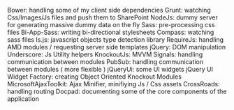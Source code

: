 Bower: handling some of my client side dependencies
Grunt: watching Css/Images/Js files and push them to SharePoint
NodeJs: dummy server for generating massive dummy data on the fly
Sass: pre-processing css files
Bi-App-Sass: writing bi-directional stylesheets
Compass: watching sass files
Is.js: javascript objects type detection library
RequireJs: handling AMD modules / requesting server side templates
jQuery: DOM manipulation
Underscore: Js Utility helpers
KnockoutJs: MVVM
Signals: handling communication between modules
PubSub: handling communication between modules ( more flexible )
jQueryUi: some UI widgets
jQuery UI Widget Factory: creating Object Oriented Knockout Modules
MicrosoftAjaxToolkit: Ajax Minifier, minifiying Js / Css assets
CrossRoads: handling routing
Docpad: documenting some of the core components of the application
